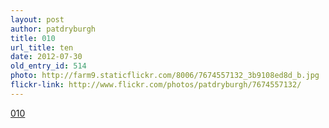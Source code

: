 ```yaml
---
layout: post
author: patdryburgh
title: 010
url_title: ten
date: 2012-07-30
old_entry_id: 514
photo: http://farm9.staticflickr.com/8006/7674557132_3b9108ed8d_b.jpg
flickr-link: http://www.flickr.com/photos/patdryburgh/7674557132/
---
```


[010](http://www.flickr.com/photos/patdryburgh/7674557132/)